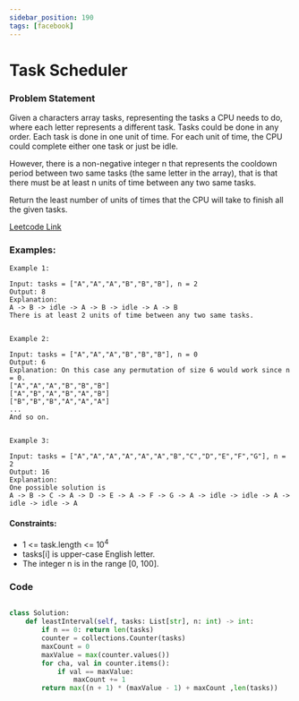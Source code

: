 ```yaml
---
sidebar_position: 190
tags: [facebook]
---
```


# Task Scheduler

### Problem Statement

Given a characters array tasks, representing the tasks a CPU needs to do, where each letter represents a different task. Tasks could be done in any order. Each task is done in one unit of time. For each unit of time, the CPU could complete either one task or just be idle.

However, there is a non-negative integer n that represents the cooldown period between two same tasks (the same letter in the array), that is that there must be at least n units of time between any two same tasks.

Return the least number of units of times that the CPU will take to finish all the given tasks.

[Leetcode Link](https://leetcode.com/problems/task-scheduler)

### Examples:

```
Example 1:

Input: tasks = ["A","A","A","B","B","B"], n = 2
Output: 8
Explanation:
A -> B -> idle -> A -> B -> idle -> A -> B
There is at least 2 units of time between any two same tasks.


Example 2:

Input: tasks = ["A","A","A","B","B","B"], n = 0
Output: 6
Explanation: On this case any permutation of size 6 would work since n = 0.
["A","A","A","B","B","B"]
["A","B","A","B","A","B"]
["B","B","B","A","A","A"]
...
And so on.


Example 3:

Input: tasks = ["A","A","A","A","A","A","B","C","D","E","F","G"], n = 2
Output: 16
Explanation:
One possible solution is
A -> B -> C -> A -> D -> E -> A -> F -> G -> A -> idle -> idle -> A -> idle -> idle -> A
```

#### Constraints:

- 1 <= task.length <= 10<sup>4</sup>
- tasks[i] is upper-case English letter.
- The integer n is in the range [0, 100].

### Code

```python title="Python Code"

class Solution:
    def leastInterval(self, tasks: List[str], n: int) -> int:
        if n == 0: return len(tasks)
        counter = collections.Counter(tasks)
        maxCount = 0
        maxValue = max(counter.values())
        for cha, val in counter.items():
            if val == maxValue:
                maxCount += 1
        return max((n + 1) * (maxValue - 1) + maxCount ,len(tasks))
```
